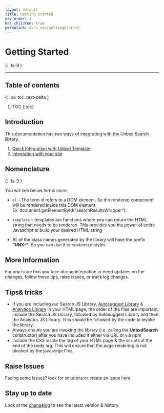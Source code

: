 ```yaml
---
layout: default
title: Getting Started
nav_order: 2
has_children: true
permalink: docs_new/gettingStarted
---
```


# Getting Started
{: .fs-9 }

---

## Table of contents
{: .no_toc .text-delta }

1. TOC
{:toc}

## Introduction
This documentation has two ways of integrating with the Unbxd Search library. 
1. [Quick Integration with Unbxd Template](/docs_new/gettingStarted/quickIntegration.md)
2. [Integration with your site](/docs_new/gettingStarted/DetailedIntegration.md)

## Nomenclature
{: .fs-9 }

You will see below terms more:

*   `el` – The term el refers to a DOM element. So the rendered component will be rendered inside this DOM element.  
    Ex: document.getElementById(“searchResultsWrapper”).

*   `template` – templates are functions where you can return the HTML string that needs to be rendered. This provides you the power of entire Javascript to build your desired HTML string
*   All of the class names generated by the library will have the prefix **“UNX-“**. So you can use it to customize styles.


## More Information

For any issue that you face during integration or need updates on the changes, follow these tips, raise issues, or track log changes. 

## Tips& tricks

*   If you are including our Search JS Library, [Autosuggest Library](https://unbxd.com/docs/site-search/integration-documentation/autosuggest-sdk/) & [Analytics Library](https://unbxd.com/docs/site-search/integration-documentation/browser-integration/) in your HTML page, the order of the files are important.  
    Include the Search JS Library, followed by Autosuggest Library and then the Analytics JS Library. This should be followed by the code to invoke the library.
*   Always ensure you are invoking the library (i.e. calling the **UnbxdSearch** constructor) after you have included it either via URL or via npm
*   Include the CSS inside the <head> tag of your HTML page & the scripts at the end of the body tag. This will ensure that the page rendering is not blocked by the javascript files.

## Raise Issues  

  
Facing some issues? look for solutions or create an issue [here](https://github.com/unbxd/search-JS-library/issues).

## Stay up to date

Look at the [changelog](https://github.com/unbxd/search-JS-library/blob/master/CHANGELOG.md) to see the latest version & history.

